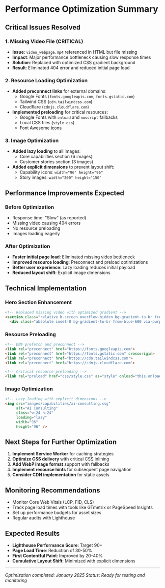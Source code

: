 # Performance Optimization Summary

## Critical Issues Resolved

### 1. Missing Video File (CRITICAL)
- **Issue**: `video_webpage.mp4` referenced in HTML but file missing
- **Impact**: Major performance bottleneck causing slow response times
- **Solution**: Replaced with optimized CSS gradient background
- **Result**: Eliminated 404 error and reduced initial page load

### 2. Resource Loading Optimization
- **Added preconnect links** for external domains:
  - Google Fonts (`fonts.googleapis.com`, `fonts.gstatic.com`)
  - Tailwind CSS (`cdn.tailwindcss.com`)
  - Cloudflare (`cdnjs.cloudflare.com`)
- **Implemented preloading** for critical resources:
  - Google Fonts with `onload` and `noscript` fallbacks
  - Local CSS files (`style.css`)
  - Font Awesome icons

### 3. Image Optimization
- **Added lazy loading** to all images:
  - Core capabilities section (6 images)
  - Customer stories section (3 images)
- **Added explicit dimensions** to prevent layout shift:
  - Capability icons: `width="96" height="96"`
  - Story images: `width="200" height="150"`

## Performance Improvements Expected

### Before Optimization
- Response time: "Slow" (as reported)
- Missing video causing 404 errors
- No resource preloading
- Images loading eagerly

### After Optimization
- **Faster initial page load**: Eliminated missing video bottleneck
- **Improved resource loading**: Preconnect and preload optimizations
- **Better user experience**: Lazy loading reduces initial payload
- **Reduced layout shift**: Explicit image dimensions

## Technical Implementation

### Hero Section Enhancement
```html
<!-- Replaced missing video with optimized gradient -->
<section class="relative h-screen overflow-hidden bg-gradient-to-br from-gray-900 via-blue-900 to-gray-800">
  <div class="absolute inset-0 bg-gradient-to-br from-blue-600 via-purple-600 to-green-600 opacity-20 animate-pulse"></div>
```

### Resource Preloading
```html
<!-- DNS prefetch and preconnect -->
<link rel="preconnect" href="https://fonts.googleapis.com">
<link rel="preconnect" href="https://fonts.gstatic.com" crossorigin>
<link rel="preconnect" href="https://cdn.tailwindcss.com">
<link rel="preconnect" href="https://cdnjs.cloudflare.com">

<!-- Critical resource preloading -->
<link rel="preload" href="css/style.css" as="style" onload="this.onload=null;this.rel='stylesheet'">
```

### Image Optimization
```html
<!-- Lazy loading with explicit dimensions -->
<img src="images/capabilities/ai-consulting.svg" 
     alt="AI Consulting" 
     class="w-24 h-24" 
     loading="lazy" 
     width="96" 
     height="96" />
```

## Next Steps for Further Optimization

1. **Implement Service Worker** for caching strategies
2. **Optimize CSS delivery** with critical CSS inlining
3. **Add WebP image format** support with fallbacks
4. **Implement resource hints** for subsequent page navigation
5. **Consider CDN implementation** for static assets

## Monitoring Recommendations

- Monitor Core Web Vitals (LCP, FID, CLS)
- Track page load times with tools like GTmetrix or PageSpeed Insights
- Set up performance budgets for asset sizes
- Regular audits with Lighthouse

## Expected Results

- **Lighthouse Performance Score**: Target 90+
- **Page Load Time**: Reduction of 30-50%
- **First Contentful Paint**: Improved by 20-40%
- **Cumulative Layout Shift**: Minimized with explicit dimensions

---

*Optimization completed: January 2025*
*Status: Ready for testing and monitoring*